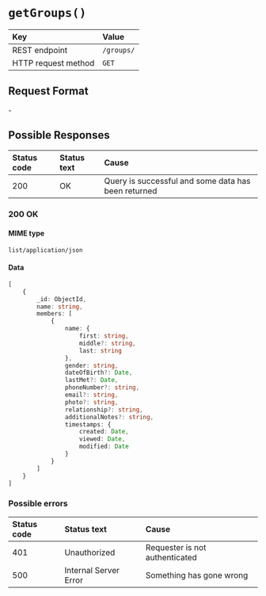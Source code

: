 # `getGroups()`

| Key                 | Value      |
| :------------------ | :--------- |
| REST endpoint       | `/groups/` |
| HTTP request method | `GET`      |

## Request Format

\-

## Possible Responses

| Status code | Status text | Cause                                               |
| :---------- | :---------- | :-------------------------------------------------- |
| 200         | OK          | Query is successful and some data has been returned |

### 200 OK

#### MIME type

`list/application/json`

#### Data

```typescript
[
    {
        _id: ObjectId,
        name: string,
        members: [
            {
                name: {
                    first: string,
                    middle?: string,
                    last: string
                },
                gender: string,
                dateOfBirth?: Date,
                lastMet?: Date,
                phoneNumber?: string,
                email?: string,
                photo?: string,
                relationship?: string,
                additionalNotes?: string,
                timestamps: {
                    created: Date,
                    viewed: Date,
                    modified: Date
                }
            }
        ]
    }
]
```

### Possible errors

| Status code | Status text           | Cause                          |
| :---------- | :-------------------- | :----------------------------- |
| 401         | Unauthorized          | Requester is not authenticated |
| 500         | Internal Server Error | Something has gone wrong       |
